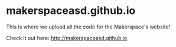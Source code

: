 # makerspaceasd.github.io

This is where we upload all the code for the Makerspace's website! 

Check it out here: http://makerspaceasd.github.io
